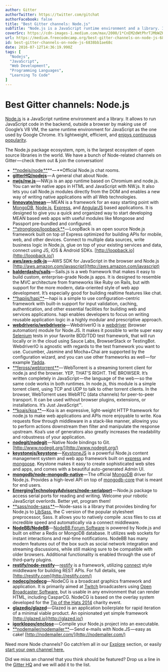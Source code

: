 ```yaml
---
author: Gitter
authorTwitter: https://twitter.com/gitchat
authorFacebook: false
title: "Best Gitter channels: Node.js"
subTitle: "Node.js is a JavaScript runtime environment and a library. It allows to run JavaScript code in the backend, outside a browser by making u..."
coverSrc: https://cdn-images-1.medium.com/max/2000/1*CnEM2dWtPhrTJMbWZKMd8Q.png
url: https://medium.freecodecamp.org/best-gitter-channels-on-node-js-6838bb1ae68c
id: best-gitter-channels-on-node-js-6838bb1ae68c
date: 2016-07-12T14:36:19.990Z
tags: [
  "Nodejs",
  "JavaScript",
  "Web Development",
  "Programming Languages",
  "Learning To Code"
]
---
```

# Best Gitter channels: Node.js

[Node.js](https://nodejs.org/en/) is a JavaScript runtime environment and a library. It allows to run JavaScript code in the backend, outside a browser by making use of Google’s V8 VM, the same runtime environment for JavaScript as the one used by Google Chrome. It’s lightweight, efficient, and [enjoys continuous popularity](https://www.quora.com/Is-Node-js-declining-already).

The Node.js package ecosystem, npm, is the largest ecosystem of open source libraries in the world. We have a bunch of Node-related channels on Gitter — check them out & join the conversation!

*   [**nodejs/node **](https://gitter.im/orgs/nodejs/rooms?utm_source=blog&utm_medium=content&utm_campaign=node)**— **Official Node.js chat rooms.
*   [**gitterHQ/nodejs**](https://gitter.im/gitterHQ/nodejs?utm_source=blog&utm_medium=content&utm_campaign=node) — A general chat about Node.
*   [**nwjs/nw.js** ](https://gitter.im/nwjs/nw.js?utm_source=blog&utm_medium=content&utm_campaign=node)— NW.js is an app runtime based on Chromium and node.js. You can write native apps in HTML and JavaScript with NW.js. It also lets you call Node.js modules directly from the DOM and enables a new way of writing native applications with all Web technologies.
*   [**linnovate/mean**](https://gitter.im/linnovate/mean?utm_source=blog&utm_medium=content&utm_campaign=node) — MEAN is a framework for an easy starting point with [MongoDB](https://www.mongodb.org/), [Node.js](http://www.nodejs.org/), [Express](http://expressjs.com/), and [AngularJS](https://angularjs.org/) based applications. It is designed to give you a quick and organized way to start developing MEAN based web apps with useful modules like Mongoose and Passport pre-bundled and configured.
*   [**strongloop/loopback **](https://gitter.im/strongloop/loopback?utm_source=blog&utm_medium=content&utm_campaign=node)— LoopBack is an open source Node.js framework built on top of Express optimized for building APIs for mobile, web, and other devices. Connect to multiple data sources, write business logic in Node.js, glue on top of your existing services and data, connect using JS, iOS & Android SDKs. [http://loopback.io](http://loopback.io/)
*   [**aws/aws-sdk-js**](https://gitter.im/aws/aws-sdk-js?utm_source=blog&utm_medium=content&utm_campaign=node) — AWS SDK for JavaScript in the browser and Node.js [http://aws.amazon.com/javascript](http://aws.amazon.com/javascript)
*   [**balderdashy/sails**](https://gitter.im/balderdashy/sails?utm_source=blog&utm_medium=content&utm_campaign=node)— Sails.js is a web framework that makes it easy to build custom, enterprise-grade Node.js apps. It is designed to resemble the MVC architecture from frameworks like Ruby on Rails, but with support for the more modern, data-oriented style of web app development. It’s especially good for building realtime features like chat.
*   [**hapijs/hapi **](https://gitter.im/hapijs/hapi?utm_source=blog&utm_medium=content&utm_campaign=node)— hapi is a simple to use configuration-centric framework with built-in support for input validation, caching, authentication, and other essential facilities for building web and services applications. hapi enables developers to focus on writing reusable application logic in a highly modular and prescriptive approach.
*   [**webdriverio/webdriverio**](https://gitter.im/webdriverio/webdriverio?utm_source=blog&utm_medium=content&utm_campaign=node)— WebdriverIO is a [webdriver](https://w3c.github.io/webdriver/webdriver-spec.html) (browser automation) module for Node.JS. It makes it possible to write super easy [Selenium](https://en.wikipedia.org/wiki/Selenium_%28software%29) tests in your favorite BDD/TDD test framework, that will run locally or in the cloud using Sauce Labs, BrowserStack or TestingBot. WebdriverIO is agnostic with regards to the test framework you want to use. Cucumber, Jasmine and Mocha+Chai are supported by the configuration wizard, and you can use other frameworks as well — for example [Yadda](https://github.com/webdriverio/cucumber-boilerplate).
*   [**feross/webtorrent **](https://gitter.im/feross/webtorrent?utm_source=blog&utm_medium=content&utm_campaign=node)— WebTorrent is a streaming torrent client for node.js and the browser. YEP, THAT’S RIGHT. THE BROWSER. It’s written completely in JavaScript — the language of the web — so the same code works in both runtimes. In node.js, this module is a simple torrent client, using TCP and UDP to talk to other torrent clients. In the browser, WebTorrent uses WebRTC (data channels) for peer-to-peer transport. It can be used without browser plugins, extensions, or installations. It’s Just JavaScript™.
*   [**koajs/koa **](https://gitter.im/koajs/koa?utm_source=blog&utm_medium=content&utm_campaign=node)— Koa is an expressive, light-weight HTTP framework for node.js to make web applications and APIs more enjoyable to write. Koa requests flow through middleware in a stack-like manner, allowing you to perform actions downstream then filter and manipulate the response upstream. Koa’s use of generators also greatly increases the readability and robustness of your application.
*   [**nodegit/nodegit** ](https://gitter.im/nodegit/nodegit?utm_source=blog&utm_medium=content&utm_campaign=node)— Native Node bindings to Git. [http://www.nodegit.org/](http://www.nodegit.org/)
*   [**keystonejs/keystone**](https://gitter.im/keystonejs/keystone)— [KeystoneJS](http://keystonejs.com/) is a powerful Node.js content management system and web app framework built on [express](http://expressjs.com/) and [mongoose](http://mongoosejs.com/). Keystone makes it easy to create sophisticated web sites and apps, and comes with a beautiful auto-generated Admin UI.
*   [**mongodb/node-mongodb-native**](https://gitter.im/mongodb/node-mongodb-native?utm_source=blog&utm_medium=content&utm_campaign=node)— The official [MongoDB](https://www.mongodb.com/) driver for Node.js. Provides a high-level API on top of [mongodb-core](https://www.npmjs.com/package/mongodb-core) that is meant for end users.
*   [**EmergingTechnologyAdvisors/node-serialport**](https://gitter.im/EmergingTechnologyAdvisors/node-serialport?utm_source=blog&utm_medium=content&utm_campaign=node) — Node.js package to access serial ports for reading and writing. Welcome your robotic JavaScript overlords. Better yet, program them!
*   [**sass/node-sass **](https://gitter.im/sass/node-sass?utm_source=blog&utm_medium=content&utm_campaign=node)— Node-sass is a library that provides binding for Node.js to [LibSass](https://github.com/sass/libsass), the C version of the popular stylesheet preprocessor, Sass. It allows you to natively compile .scss files to css at incredible speed and automatically via a connect middleware.
*   [**NodeBB/NodeBB**](https://gitter.im/NodeBB/NodeBB?utm_source=blog&utm_medium=content&utm_campaign=node)— [NodeBB Forum Software](https://nodebb.org/) is powered by Node.js and built on either a Redis or MongoDB database. It utilizes web sockets for instant interactions and real-time notifications. NodeBB has many modern features out of the box such as social network integration and streaming discussions, while still making sure to be compatible with older browsers. Additional functionality is enabled through the use of third-party plugins.
*   [**restify/node-restify**](https://gitter.im/restify/node-restify?utm_source=blog&utm_medium=content&utm_campaign=node)— [restify](http://restify.com/) is a framework, utilizing [connect](https://github.com/senchalabs/connect) style middleware for building REST APIs. For full details, see [http://restify.com](http://restify.com/)
*   [**nodecg/nodecg**](https://gitter.im/nodecg/nodecg?utm_source=blog&utm_medium=content&utm_campaign=node)— NodeCG is a broadcast graphics framework and application. It is primarily aimed at [Twitch](http://twitch.tv/) broadcasters using [Open Broadcaster Software](https://obsproject.com/), but is usable in any environment that can render HTML, including CasparCG. NodeCG is based on the overlay system developed for the [Tip of the Hats 2014](https://www.youtube.com/watch?v=x9PzBHgN29U) charity event.
*   [**glazedio/glazed**](https://gitter.im/glazedio/glazed?utm_source=blog&utm_medium=content&utm_campaign=node)— Glazed is an application boilerplate for rapid iteration of a minimal viable product. An opinionated yet simple framework [http://glazed.io](http://glazed.io/)
*   [**igorklopov/enclose**](https://gitter.im/igorklopov/enclose?utm_source=blog&utm_medium=content&utm_campaign=node) — Compile your Node.js project into an executable.
*   [**nodemailer/nodemailer **](https://gitter.im/nodemailer/nodemailer?utm_source=blog&utm_medium=content&utm_campaign=node)— Send e-mails with Node.JS — easy as cake! [http://nodemailer.com/](http://nodemailer.com/)

Need more Node channels? Go catch’em all in our [Explore](https://gitter.im/explore/tags/curated:node,node,nodejs) section, or easily [start your own channel here.](https://gitter.im/home#createroom)

Did we miss an channel that you think should be featured? Drop us a line in the [Gitter HQ](https://gitter.im/gitterHQ/gitter) and we will add it to the list.








